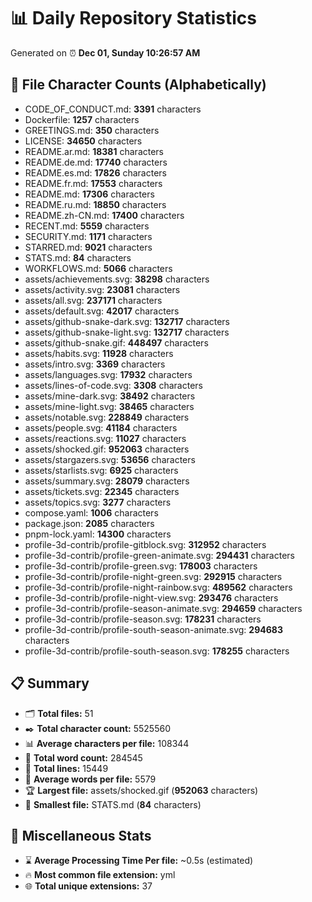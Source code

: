 # 📊 Daily Repository Statistics
Generated on ⏰ **Dec 01, Sunday 10:26:57 AM**

## 📂 File Character Counts (Alphabetically)
- CODE_OF_CONDUCT.md: **3391** characters
- Dockerfile: **1257** characters
- GREETINGS.md: **350** characters
- LICENSE: **34650** characters
- README.ar.md: **18381** characters
- README.de.md: **17740** characters
- README.es.md: **17826** characters
- README.fr.md: **17553** characters
- README.md: **17306** characters
- README.ru.md: **18850** characters
- README.zh-CN.md: **17400** characters
- RECENT.md: **5559** characters
- SECURITY.md: **1171** characters
- STARRED.md: **9021** characters
- STATS.md: **84** characters
- WORKFLOWS.md: **5066** characters
- assets/achievements.svg: **38298** characters
- assets/activity.svg: **23081** characters
- assets/all.svg: **237171** characters
- assets/default.svg: **42017** characters
- assets/github-snake-dark.svg: **132717** characters
- assets/github-snake-light.svg: **132717** characters
- assets/github-snake.gif: **448497** characters
- assets/habits.svg: **11928** characters
- assets/intro.svg: **3369** characters
- assets/languages.svg: **17932** characters
- assets/lines-of-code.svg: **3308** characters
- assets/mine-dark.svg: **38492** characters
- assets/mine-light.svg: **38465** characters
- assets/notable.svg: **228849** characters
- assets/people.svg: **41184** characters
- assets/reactions.svg: **11027** characters
- assets/shocked.gif: **952063** characters
- assets/stargazers.svg: **53656** characters
- assets/starlists.svg: **6925** characters
- assets/summary.svg: **28079** characters
- assets/tickets.svg: **22345** characters
- assets/topics.svg: **3277** characters
- compose.yaml: **1006** characters
- package.json: **2085** characters
- pnpm-lock.yaml: **14300** characters
- profile-3d-contrib/profile-gitblock.svg: **312952** characters
- profile-3d-contrib/profile-green-animate.svg: **294431** characters
- profile-3d-contrib/profile-green.svg: **178003** characters
- profile-3d-contrib/profile-night-green.svg: **292915** characters
- profile-3d-contrib/profile-night-rainbow.svg: **489562** characters
- profile-3d-contrib/profile-night-view.svg: **293476** characters
- profile-3d-contrib/profile-season-animate.svg: **294659** characters
- profile-3d-contrib/profile-season.svg: **178231** characters
- profile-3d-contrib/profile-south-season-animate.svg: **294683** characters
- profile-3d-contrib/profile-south-season.svg: **178255** characters

## 📋 Summary
- 🗂️ **Total files:** 51
- ✒️ **Total character count:** 5525560
- 📊 **Average characters per file:** 108344
- 📝 **Total word count:** 284545
- 🧾 **Total lines:** 15449
- 📐 **Average words per file:** 5579
- 🏆 **Largest file:** assets/shocked.gif (**952063** characters)
- 🥉 **Smallest file:** STATS.md (**84** characters)

## 🌟 Miscellaneous Stats
- ⌛ **Average Processing Time Per file:** ~0.5s (estimated)
- 🔥 **Most common file extension:** yml
- 🌐 **Total unique extensions:** 37
